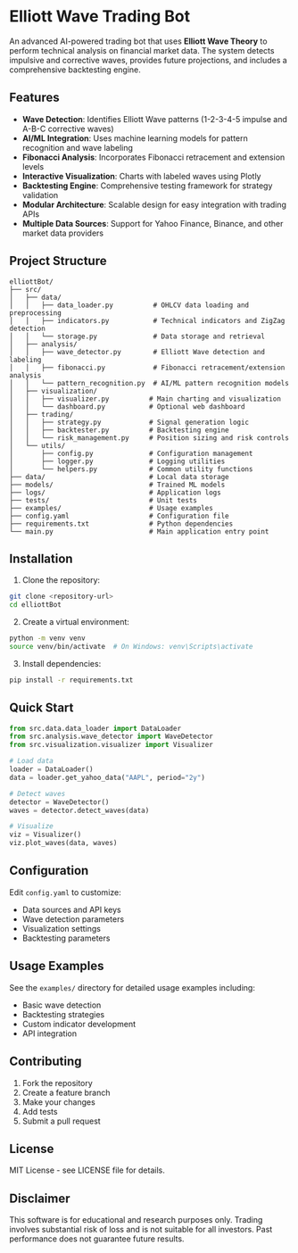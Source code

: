 # Elliott Wave Trading Bot

An advanced AI-powered trading bot that uses **Elliott Wave Theory** to perform technical analysis on financial market data. The system detects impulsive and corrective waves, provides future projections, and includes a comprehensive backtesting engine.

## Features

- **Wave Detection**: Identifies Elliott Wave patterns (1-2-3-4-5 impulse and A-B-C corrective waves)
- **AI/ML Integration**: Uses machine learning models for pattern recognition and wave labeling
- **Fibonacci Analysis**: Incorporates Fibonacci retracement and extension levels
- **Interactive Visualization**: Charts with labeled waves using Plotly
- **Backtesting Engine**: Comprehensive testing framework for strategy validation
- **Modular Architecture**: Scalable design for easy integration with trading APIs
- **Multiple Data Sources**: Support for Yahoo Finance, Binance, and other market data providers

## Project Structure

```
elliottBot/
├── src/
│   ├── data/
│   │   ├── data_loader.py          # OHLCV data loading and preprocessing
│   │   ├── indicators.py           # Technical indicators and ZigZag detection
│   │   └── storage.py              # Data storage and retrieval
│   ├── analysis/
│   │   ├── wave_detector.py        # Elliott Wave detection and labeling
│   │   ├── fibonacci.py            # Fibonacci retracement/extension analysis
│   │   └── pattern_recognition.py  # AI/ML pattern recognition models
│   ├── visualization/
│   │   ├── visualizer.py          # Main charting and visualization
│   │   └── dashboard.py           # Optional web dashboard
│   ├── trading/
│   │   ├── strategy.py            # Signal generation logic
│   │   ├── backtester.py          # Backtesting engine
│   │   └── risk_management.py     # Position sizing and risk controls
│   └── utils/
│       ├── config.py              # Configuration management
│       ├── logger.py              # Logging utilities
│       └── helpers.py             # Common utility functions
├── data/                          # Local data storage
├── models/                        # Trained ML models
├── logs/                          # Application logs
├── tests/                         # Unit tests
├── examples/                      # Usage examples
├── config.yaml                    # Configuration file
├── requirements.txt               # Python dependencies
└── main.py                        # Main application entry point
```

## Installation

1. Clone the repository:
```bash
git clone <repository-url>
cd elliottBot
```

2. Create a virtual environment:
```bash
python -m venv venv
source venv/bin/activate  # On Windows: venv\Scripts\activate
```

3. Install dependencies:
```bash
pip install -r requirements.txt
```

## Quick Start

```python
from src.data.data_loader import DataLoader
from src.analysis.wave_detector import WaveDetector
from src.visualization.visualizer import Visualizer

# Load data
loader = DataLoader()
data = loader.get_yahoo_data("AAPL", period="2y")

# Detect waves
detector = WaveDetector()
waves = detector.detect_waves(data)

# Visualize
viz = Visualizer()
viz.plot_waves(data, waves)
```

## Configuration

Edit `config.yaml` to customize:
- Data sources and API keys
- Wave detection parameters
- Visualization settings
- Backtesting parameters

## Usage Examples

See the `examples/` directory for detailed usage examples including:
- Basic wave detection
- Backtesting strategies
- Custom indicator development
- API integration

## Contributing

1. Fork the repository
2. Create a feature branch
3. Make your changes
4. Add tests
5. Submit a pull request

## License

MIT License - see LICENSE file for details.

## Disclaimer

This software is for educational and research purposes only. Trading involves substantial risk of loss and is not suitable for all investors. Past performance does not guarantee future results.
